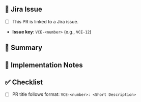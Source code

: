## 📌 Jira Issue

- [ ] This PR is linked to a Jira issue.
- **Issue key**: `VCE-<number>` (e.g., `VCE-12`)

## 🧠 Summary

<!-- Describe what this PR does -->

## 🔧 Implementation Notes

<!-- List key changes, files touched, or tech decisions -->

## ✅ Checklist


- [ ] PR title follows format: `VCE-<number>: <Short Description>`
